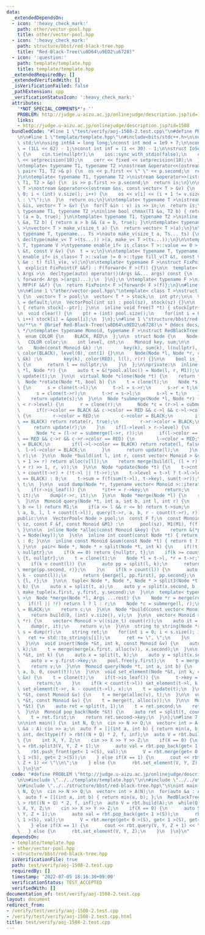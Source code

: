 ```yaml
---
data:
  _extendedDependsOn:
  - icon: ':heavy_check_mark:'
    path: other/vector-pool.hpp
    title: other/vector-pool.hpp
  - icon: ':heavy_check_mark:'
    path: structure/bbst/red-black-tree.hpp
    title: "Red-Black-Tree(\u8D64\u9ED2\u6728)"
  - icon: ':question:'
    path: template/template.hpp
    title: template/template.hpp
  _extendedRequiredBy: []
  _extendedVerifiedWith: []
  _isVerificationFailed: false
  _pathExtension: cpp
  _verificationStatusIcon: ':heavy_check_mark:'
  attributes:
    '*NOT_SPECIAL_COMMENTS*': ''
    PROBLEM: http://judge.u-aizu.ac.jp/onlinejudge/description.jsp?id=1508
    links:
    - http://judge.u-aizu.ac.jp/onlinejudge/description.jsp?id=1508
  bundledCode: "#line 1 \"test/verify/aoj-1508-2.test.cpp\"\n#define PROBLEM \"http://judge.u-aizu.ac.jp/onlinejudge/description.jsp?id=1508\"\
    \n\n#line 1 \"template/template.hpp\"\n#include<bits/stdc++.h>\n\nusing namespace\
    \ std;\n\nusing int64 = long long;\nconst int mod = 1e9 + 7;\n\nconst int64 infll\
    \ = (1LL << 62) - 1;\nconst int inf = (1 << 30) - 1;\n\nstruct IoSetup {\n  IoSetup()\
    \ {\n    cin.tie(nullptr);\n    ios::sync_with_stdio(false);\n    cout << fixed\
    \ << setprecision(10);\n    cerr << fixed << setprecision(10);\n  }\n} iosetup;\n\
    \ntemplate< typename T1, typename T2 >\nostream &operator<<(ostream &os, const\
    \ pair< T1, T2 >& p) {\n  os << p.first << \" \" << p.second;\n  return os;\n\
    }\n\ntemplate< typename T1, typename T2 >\nistream &operator>>(istream &is, pair<\
    \ T1, T2 > &p) {\n  is >> p.first >> p.second;\n  return is;\n}\n\ntemplate< typename\
    \ T >\nostream &operator<<(ostream &os, const vector< T > &v) {\n  for(int i =\
    \ 0; i < (int) v.size(); i++) {\n    os << v[i] << (i + 1 != v.size() ? \" \"\
    \ : \"\");\n  }\n  return os;\n}\n\ntemplate< typename T >\nistream &operator>>(istream\
    \ &is, vector< T > &v) {\n  for(T &in : v) is >> in;\n  return is;\n}\n\ntemplate<\
    \ typename T1, typename T2 >\ninline bool chmax(T1 &a, T2 b) { return a < b &&\
    \ (a = b, true); }\n\ntemplate< typename T1, typename T2 >\ninline bool chmin(T1\
    \ &a, T2 b) { return a > b && (a = b, true); }\n\ntemplate< typename T = int64\
    \ >\nvector< T > make_v(size_t a) {\n  return vector< T >(a);\n}\n\ntemplate<\
    \ typename T, typename... Ts >\nauto make_v(size_t a, Ts... ts) {\n  return vector<\
    \ decltype(make_v< T >(ts...)) >(a, make_v< T >(ts...));\n}\n\ntemplate< typename\
    \ T, typename V >\ntypename enable_if< is_class< T >::value == 0 >::type fill_v(T\
    \ &t, const V &v) {\n  t = v;\n}\n\ntemplate< typename T, typename V >\ntypename\
    \ enable_if< is_class< T >::value != 0 >::type fill_v(T &t, const V &v) {\n  for(auto\
    \ &e : t) fill_v(e, v);\n}\n\ntemplate< typename F >\nstruct FixPoint : F {\n\
    \  explicit FixPoint(F &&f) : F(forward< F >(f)) {}\n\n  template< typename...\
    \ Args >\n  decltype(auto) operator()(Args &&... args) const {\n    return F::operator()(*this,\
    \ forward< Args >(args)...);\n  }\n};\n \ntemplate< typename F >\ninline decltype(auto)\
    \ MFP(F &&f) {\n  return FixPoint< F >{forward< F >(f)};\n}\n#line 4 \"test/verify/aoj-1508-2.test.cpp\"\
    \n\n#line 1 \"other/vector-pool.hpp\"\ntemplate< class T >\nstruct VectorPool\
    \ {\n  vector< T > pool;\n  vector< T * > stock;\n  int ptr;\n\n  VectorPool()\
    \ = default;\n\n  VectorPool(int sz) : pool(sz), stock(sz) {}\n\n  inline T *alloc()\
    \ { return stock[--ptr]; }\n\n  inline void free(T *t) { stock[ptr++] = t; }\n\
    \n  void clear() {\n    ptr = (int) pool.size();\n    for(int i = 0; i < pool.size();\
    \ i++) stock[i] = &pool[i];\n  }\n};\n#line 1 \"structure/bbst/red-black-tree.hpp\"\
    \n/**\n * @brief Red-Black-Tree(\u8D64\u9ED2\u6728)\n * @docs docs/red-black-tree.md\n\
    \ */\ntemplate< typename Monoid, typename F >\nstruct RedBlackTree {\npublic:\n\
    \  enum COLOR {\n    BLACK, RED\n  };\n\n  struct Node {\n    Node *l, *r;\n \
    \   COLOR color;\n    int level, cnt;\n    Monoid key, sum;\n\n    Node() {}\n\
    \n    Node(const Monoid &k) :\n        key(k), sum(k), l(nullptr), r(nullptr),\
    \ color(BLACK), level(0), cnt(1) {}\n\n    Node(Node *l, Node *r, const Monoid\
    \ &k) :\n        key(k), color(RED), l(l), r(r) {}\n\n    bool is_leaf() const\
    \ {\n      return l == nullptr;\n    }\n  };\n\nprivate:\n  inline Node *alloc(Node\
    \ *l, Node *r) {\n    auto t = &(*pool.alloc() = Node(l, r, M1));\n    return\
    \ update(t);\n  }\n\n  virtual Node *clone(Node *t) {\n    return t;\n  }\n\n\
    \  Node *rotate(Node *t, bool b) {\n    t = clone(t);\n    Node *s;\n    if(b)\
    \ {\n      s = clone(t->l);\n      t->l = s->r;\n      s->r = t;\n    } else {\n\
    \      s = clone(t->r);\n      t->r = s->l;\n      s->l = t;\n    }\n    update(t);\n\
    \    return update(s);\n  }\n\n  Node *submerge(Node *l, Node *r) {\n    if(l->level\
    \ < r->level) {\n      r = clone(r);\n      Node *c = (r->l = submerge(l, r->l));\n\
    \      if(r->color == BLACK && c->color == RED && c->l && c->l->color == RED)\
    \ {\n        r->color = RED;\n        c->color = BLACK;\n        if(r->r->color\
    \ == BLACK) return rotate(r, true);\n        r->r->color = BLACK;\n      }\n \
    \     return update(r);\n    }\n    if(l->level > r->level) {\n      l = clone(l);\n\
    \      Node *c = (l->r = submerge(l->r, r));\n      if(l->color == BLACK && c->color\
    \ == RED && c->r && c->r->color == RED) {\n        l->color = RED;\n        c->color\
    \ = BLACK;\n        if(l->l->color == BLACK) return rotate(l, false);\n      \
    \  l->l->color = BLACK;\n      }\n      return update(l);\n    }\n    return alloc(l,\
    \ r);\n  }\n\n  Node *build(int l, int r, const vector< Monoid > &v) {\n    if(l\
    \ + 1 >= r) return alloc(v[l]);\n    return merge(build(l, (l + r) >> 1, v), build((l\
    \ + r) >> 1, r, v));\n  }\n\n  Node *update(Node *t) {\n    t->cnt = count(t->l)\
    \ + count(t->r) + (!t->l || !t->r);\n    t->level = t->l ? t->l->level + (t->l->color\
    \ == BLACK) : 0;\n    t->sum = f(f(sum(t->l), t->key), sum(t->r));\n    return\
    \ t;\n  }\n\n  void dump(Node *r, typename vector< Monoid >::iterator &it) {\n\
    \    if(r->is_leaf()) {\n      *it++ = r->key;\n      return;\n    }\n    dump(r->l,\
    \ it);\n    dump(r->r, it);\n  }\n\n  Node *merge(Node *l) {\n    return l;\n\
    \  }\n\n  Monoid query(Node *t, int a, int b, int l, int r) {\n    if(r <= a ||\
    \ b <= l) return M1;\n    if(a <= l && r <= b) return t->sum;\n    return f(query(t->l,\
    \ a, b, l, l + count(t->l)), query(t->r, a, b, r - count(t->r), r));\n  }\n\n\
    public:\n\n  VectorPool< Node > pool;\n  const F f;\n  const Monoid M1;\n\n  RedBlackTree(int\
    \ sz, const F &f, const Monoid &M1) :\n      pool(sz), M1(M1), f(f) { pool.clear();\
    \ }\n\n\n  inline Node *alloc(const Monoid &key) {\n    return &(*pool.alloc()\
    \ = Node(key));\n  }\n\n  inline int count(const Node *t) { return t ? t->cnt\
    \ : 0; }\n\n  inline const Monoid &sum(const Node *t) { return t ? t->sum : M1;\
    \ }\n\n  pair< Node *, Node * > split(Node *t, int k) {\n    if(!t) return {nullptr,\
    \ nullptr};\n    if(k == 0) return {nullptr, t};\n    if(k >= count(t)) return\
    \ {t, nullptr};\n    t = clone(t);\n    Node *l = t->l, *r = t->r;\n    pool.free(t);\n\
    \    if(k < count(l)) {\n      auto pp = split(l, k);\n      return {pp.first,\
    \ merge(pp.second, r)};\n    }\n    if(k > count(l)) {\n      auto pp = split(r,\
    \ k - count(l));\n      return {merge(l, pp.first), pp.second};\n    }\n    return\
    \ {l, r};\n  }\n\n  tuple< Node *, Node *, Node * > split3(Node *t, int a, int\
    \ b) {\n    auto x = split(t, a);\n    auto y = split(x.second, b - a);\n    return\
    \ make_tuple(x.first, y.first, y.second);\n  }\n\n  template< typename ... Args\
    \ >\n  Node *merge(Node *l, Args ...rest) {\n    Node *r = merge(rest...);\n \
    \   if(!l || !r) return l ? l : r;\n    Node *c = submerge(l, r);\n    c->color\
    \ = BLACK;\n    return c;\n  }\n\n  Node *build(const vector< Monoid > &v) {\n\
    \    return build(0, (int) v.size(), v);\n  }\n\n  vector< Monoid > dump(Node\
    \ *r) {\n    vector< Monoid > v((size_t) count(r));\n    auto it = begin(v);\n\
    \    dump(r, it);\n    return v;\n  }\n\n  string to_string(Node *r) {\n    auto\
    \ s = dump(r);\n    string ret;\n    for(int i = 0; i < s.size(); i++) {\n   \
    \   ret += std::to_string(s[i]);\n      ret += \", \";\n    }\n    return ret;\n\
    \  }\n\n  void insert(Node *&t, int k, const Monoid &v) {\n    auto x = split(t,\
    \ k);\n    t = merge(merge(x.first, alloc(v)), x.second);\n  }\n\n  Monoid erase(Node\
    \ *&t, int k) {\n    auto x = split(t, k);\n    auto y = split(x.second, 1);\n\
    \    auto v = y.first->key;\n    pool.free(y.first);\n    t = merge(x.first, y.second);\n\
    \    return v;\n  }\n\n  Monoid query(Node *t, int a, int b) {\n    return query(t,\
    \ a, b, 0, count(t));\n  }\n\n  void set_element(Node *&t, int k, const Monoid\
    \ &x) {\n    t = clone(t);\n    if(t->is_leaf()) {\n      t->key = t->sum = x;\n\
    \      return;\n    }\n    if(k < count(t->l)) set_element(t->l, k, x);\n    else\
    \ set_element(t->r, k - count(t->l), x);\n    t = update(t);\n  }\n\n  void push_front(Node\
    \ *&t, const Monoid &v) {\n    t = merge(alloc(v), t);\n  }\n\n  void push_back(Node\
    \ *&t, const Monoid &v) {\n    t = merge(t, alloc(v));\n  }\n\n  Monoid pop_front(Node\
    \ *&t) {\n    auto ret = split(t, 1);\n    t = ret.second;\n    return ret.first->key;\n\
    \  }\n\n  Monoid pop_back(Node *&t) {\n    auto ret = split(t, count(t) - 1);\n\
    \    t = ret.first;\n    return ret.second->key;\n  }\n};\n#line 7 \"test/verify/aoj-1508-2.test.cpp\"\
    \n\nint main() {\n  int N, Q;\n  cin >> N >> Q;\n  vector< int > A(N);\n  for(auto\
    \ &a : A) cin >> a;\n  auto f = [](int a, int b) { return min(a, b); };\n  RedBlackTree<\
    \ int, decltype(f) > rbt((N + Q) * 2, f, inf);\n  auto V = rbt.build(A);\n  while(Q--)\
    \ {\n    int X, Y, Z;\n    cin >> X >> Y >> Z;\n    if(X == 0) {\n      auto S\
    \ = rbt.split3(V, Y, Z + 1);\n      auto val = rbt.pop_back(get< 1 >(S));\n  \
    \    rbt.push_front(get< 1 >(S), val);\n      V = rbt.merge(get< 0 >(S), get<\
    \ 1 >(S), get< 2 >(S));\n    } else if(X == 1) {\n      cout << rbt.query(V, Y,\
    \ Z + 1) << \"\\n\";\n    } else {\n      rbt.set_element(V, Y, Z);\n    }\n \
    \ }\n}\n"
  code: "#define PROBLEM \"http://judge.u-aizu.ac.jp/onlinejudge/description.jsp?id=1508\"\
    \n\n#include \"../../template/template.hpp\"\n\n#include \"../../other/vector-pool.hpp\"\
    \n#include \"../../structure/bbst/red-black-tree.hpp\"\n\nint main() {\n  int\
    \ N, Q;\n  cin >> N >> Q;\n  vector< int > A(N);\n  for(auto &a : A) cin >> a;\n\
    \  auto f = [](int a, int b) { return min(a, b); };\n  RedBlackTree< int, decltype(f)\
    \ > rbt((N + Q) * 2, f, inf);\n  auto V = rbt.build(A);\n  while(Q--) {\n    int\
    \ X, Y, Z;\n    cin >> X >> Y >> Z;\n    if(X == 0) {\n      auto S = rbt.split3(V,\
    \ Y, Z + 1);\n      auto val = rbt.pop_back(get< 1 >(S));\n      rbt.push_front(get<\
    \ 1 >(S), val);\n      V = rbt.merge(get< 0 >(S), get< 1 >(S), get< 2 >(S));\n\
    \    } else if(X == 1) {\n      cout << rbt.query(V, Y, Z + 1) << \"\\n\";\n \
    \   } else {\n      rbt.set_element(V, Y, Z);\n    }\n  }\n}\n"
  dependsOn:
  - template/template.hpp
  - other/vector-pool.hpp
  - structure/bbst/red-black-tree.hpp
  isVerificationFile: true
  path: test/verify/aoj-1508-2.test.cpp
  requiredBy: []
  timestamp: '2022-07-05 18:16:30+09:00'
  verificationStatus: TEST_ACCEPTED
  verifiedWith: []
documentation_of: test/verify/aoj-1508-2.test.cpp
layout: document
redirect_from:
- /verify/test/verify/aoj-1508-2.test.cpp
- /verify/test/verify/aoj-1508-2.test.cpp.html
title: test/verify/aoj-1508-2.test.cpp
---
```

